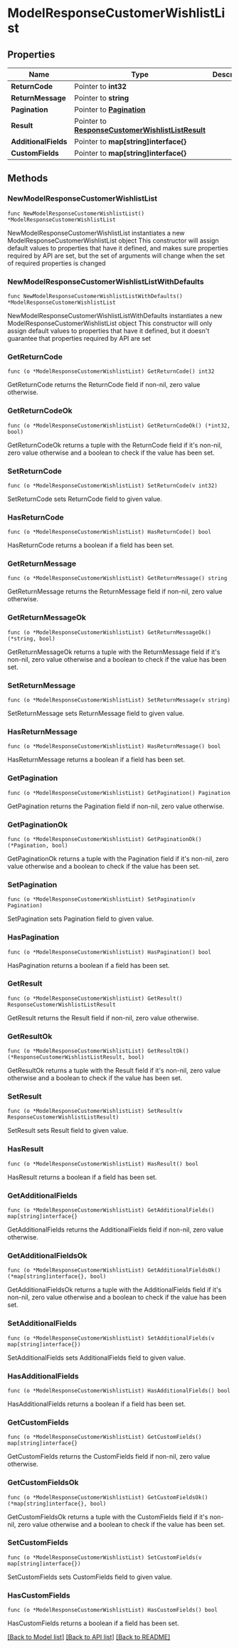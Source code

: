 # ModelResponseCustomerWishlistList

## Properties

Name | Type | Description | Notes
------------ | ------------- | ------------- | -------------
**ReturnCode** | Pointer to **int32** |  | [optional] 
**ReturnMessage** | Pointer to **string** |  | [optional] 
**Pagination** | Pointer to [**Pagination**](Pagination.md) |  | [optional] 
**Result** | Pointer to [**ResponseCustomerWishlistListResult**](ResponseCustomerWishlistListResult.md) |  | [optional] 
**AdditionalFields** | Pointer to **map[string]interface{}** |  | [optional] 
**CustomFields** | Pointer to **map[string]interface{}** |  | [optional] 

## Methods

### NewModelResponseCustomerWishlistList

`func NewModelResponseCustomerWishlistList() *ModelResponseCustomerWishlistList`

NewModelResponseCustomerWishlistList instantiates a new ModelResponseCustomerWishlistList object
This constructor will assign default values to properties that have it defined,
and makes sure properties required by API are set, but the set of arguments
will change when the set of required properties is changed

### NewModelResponseCustomerWishlistListWithDefaults

`func NewModelResponseCustomerWishlistListWithDefaults() *ModelResponseCustomerWishlistList`

NewModelResponseCustomerWishlistListWithDefaults instantiates a new ModelResponseCustomerWishlistList object
This constructor will only assign default values to properties that have it defined,
but it doesn't guarantee that properties required by API are set

### GetReturnCode

`func (o *ModelResponseCustomerWishlistList) GetReturnCode() int32`

GetReturnCode returns the ReturnCode field if non-nil, zero value otherwise.

### GetReturnCodeOk

`func (o *ModelResponseCustomerWishlistList) GetReturnCodeOk() (*int32, bool)`

GetReturnCodeOk returns a tuple with the ReturnCode field if it's non-nil, zero value otherwise
and a boolean to check if the value has been set.

### SetReturnCode

`func (o *ModelResponseCustomerWishlistList) SetReturnCode(v int32)`

SetReturnCode sets ReturnCode field to given value.

### HasReturnCode

`func (o *ModelResponseCustomerWishlistList) HasReturnCode() bool`

HasReturnCode returns a boolean if a field has been set.

### GetReturnMessage

`func (o *ModelResponseCustomerWishlistList) GetReturnMessage() string`

GetReturnMessage returns the ReturnMessage field if non-nil, zero value otherwise.

### GetReturnMessageOk

`func (o *ModelResponseCustomerWishlistList) GetReturnMessageOk() (*string, bool)`

GetReturnMessageOk returns a tuple with the ReturnMessage field if it's non-nil, zero value otherwise
and a boolean to check if the value has been set.

### SetReturnMessage

`func (o *ModelResponseCustomerWishlistList) SetReturnMessage(v string)`

SetReturnMessage sets ReturnMessage field to given value.

### HasReturnMessage

`func (o *ModelResponseCustomerWishlistList) HasReturnMessage() bool`

HasReturnMessage returns a boolean if a field has been set.

### GetPagination

`func (o *ModelResponseCustomerWishlistList) GetPagination() Pagination`

GetPagination returns the Pagination field if non-nil, zero value otherwise.

### GetPaginationOk

`func (o *ModelResponseCustomerWishlistList) GetPaginationOk() (*Pagination, bool)`

GetPaginationOk returns a tuple with the Pagination field if it's non-nil, zero value otherwise
and a boolean to check if the value has been set.

### SetPagination

`func (o *ModelResponseCustomerWishlistList) SetPagination(v Pagination)`

SetPagination sets Pagination field to given value.

### HasPagination

`func (o *ModelResponseCustomerWishlistList) HasPagination() bool`

HasPagination returns a boolean if a field has been set.

### GetResult

`func (o *ModelResponseCustomerWishlistList) GetResult() ResponseCustomerWishlistListResult`

GetResult returns the Result field if non-nil, zero value otherwise.

### GetResultOk

`func (o *ModelResponseCustomerWishlistList) GetResultOk() (*ResponseCustomerWishlistListResult, bool)`

GetResultOk returns a tuple with the Result field if it's non-nil, zero value otherwise
and a boolean to check if the value has been set.

### SetResult

`func (o *ModelResponseCustomerWishlistList) SetResult(v ResponseCustomerWishlistListResult)`

SetResult sets Result field to given value.

### HasResult

`func (o *ModelResponseCustomerWishlistList) HasResult() bool`

HasResult returns a boolean if a field has been set.

### GetAdditionalFields

`func (o *ModelResponseCustomerWishlistList) GetAdditionalFields() map[string]interface{}`

GetAdditionalFields returns the AdditionalFields field if non-nil, zero value otherwise.

### GetAdditionalFieldsOk

`func (o *ModelResponseCustomerWishlistList) GetAdditionalFieldsOk() (*map[string]interface{}, bool)`

GetAdditionalFieldsOk returns a tuple with the AdditionalFields field if it's non-nil, zero value otherwise
and a boolean to check if the value has been set.

### SetAdditionalFields

`func (o *ModelResponseCustomerWishlistList) SetAdditionalFields(v map[string]interface{})`

SetAdditionalFields sets AdditionalFields field to given value.

### HasAdditionalFields

`func (o *ModelResponseCustomerWishlistList) HasAdditionalFields() bool`

HasAdditionalFields returns a boolean if a field has been set.

### GetCustomFields

`func (o *ModelResponseCustomerWishlistList) GetCustomFields() map[string]interface{}`

GetCustomFields returns the CustomFields field if non-nil, zero value otherwise.

### GetCustomFieldsOk

`func (o *ModelResponseCustomerWishlistList) GetCustomFieldsOk() (*map[string]interface{}, bool)`

GetCustomFieldsOk returns a tuple with the CustomFields field if it's non-nil, zero value otherwise
and a boolean to check if the value has been set.

### SetCustomFields

`func (o *ModelResponseCustomerWishlistList) SetCustomFields(v map[string]interface{})`

SetCustomFields sets CustomFields field to given value.

### HasCustomFields

`func (o *ModelResponseCustomerWishlistList) HasCustomFields() bool`

HasCustomFields returns a boolean if a field has been set.


[[Back to Model list]](../README.md#documentation-for-models) [[Back to API list]](../README.md#documentation-for-api-endpoints) [[Back to README]](../README.md)


